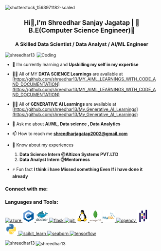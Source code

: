 ![shutterstock_1563971182-scaled](https://github.com/shreedhar13/Fassos_Data_Cleaning_And_Analysis_Using_SQL_Queries/assets/153434680/bc37ade6-a2e7-4efc-9802-de11083b3964)
<h2 align="center">Hi👋,I'm Shreedhar Sanjay Jagatap | 🌟B.E(Computer Science Engineer)💫</h2>
<h3 align="center">A Skilled Data Scientist / Data Analyst / AI/ML Engineer </h3>
<img align="right" alt="Coding" width="400" src="https://miro.medium.com/v2/resize:fit:900/1*YCrp0Z8mAOe2IUV9XmlEDw.gif">

<p align="left"> <img src="https://komarev.com/ghpvc/?username=shreedhar13&label=Profile%20views&color=0e75b6&style=flat" alt="shreedhar13" /> </p>

- 🌱 I’m currently learning and **Upskilling my self in my expertise**

- 👨‍💻 All of MY **DATA SCIENCE Learnings** are available at [https://github.com/shreedhar13/MY_AIML_LEARNINGS_WITH_CODE_AND_DOCUMENTATION](https://github.com/shreedhar13/MY_AIML_LEARNINGS_WITH_CODE_AND_DOCUMENTATION)

- 👨‍💻 All of **GENERATIVE AI Learnings** are available at [https://github.com/shreedhar13/My_Generative_AI_Learnings](https://github.com/shreedhar13/My_Generative_AI_Learnings)

- 💬 Ask me about **AI/ML, Data science , Data Analytics**

- 📫 How to reach me **shreedharjagatap2002@gmail.com**

- 📄 Know about my experiences
     <ol>
          <li><b>Data Science Intern @Altizon Systems PVT.LTD</b></li>
          <li><b>Data Analyst Intern @Mentorness</b></li>
     </ol> 

- ⚡ Fun fact **I think i have Missed something Even If i have done it already**

<h3 align="left">Connect with me:</h3>
<p align="left">
</p>

<h3 align="left">Languages and Tools:</h3>
<p align="left"> <a href="https://azure.microsoft.com/en-in/" target="_blank" rel="noreferrer"> <img src="https://www.vectorlogo.zone/logos/microsoft_azure/microsoft_azure-icon.svg" alt="azure" width="40" height="40"/> </a> <a href="https://www.cprogramming.com/" target="_blank" rel="noreferrer"> <img src="https://raw.githubusercontent.com/devicons/devicon/master/icons/c/c-original.svg" alt="c" width="40" height="40"/> </a> <a href="https://www.docker.com/" target="_blank" rel="noreferrer"> <img src="https://raw.githubusercontent.com/devicons/devicon/master/icons/docker/docker-original-wordmark.svg" alt="docker" width="40" height="40"/> </a> <a href="https://flask.palletsprojects.com/" target="_blank" rel="noreferrer"> <img src="https://www.vectorlogo.zone/logos/pocoo_flask/pocoo_flask-icon.svg" alt="flask" width="40" height="40"/> </a> <a href="https://git-scm.com/" target="_blank" rel="noreferrer"> <img src="https://www.vectorlogo.zone/logos/git-scm/git-scm-icon.svg" alt="git" width="40" height="40"/> </a> <a href="https://www.linux.org/" target="_blank" rel="noreferrer"> <img src="https://raw.githubusercontent.com/devicons/devicon/master/icons/linux/linux-original.svg" alt="linux" width="40" height="40"/> </a> <a href="https://www.mongodb.com/" target="_blank" rel="noreferrer"> <img src="https://raw.githubusercontent.com/devicons/devicon/master/icons/mongodb/mongodb-original-wordmark.svg" alt="mongodb" width="40" height="40"/> </a> <a href="https://www.mysql.com/" target="_blank" rel="noreferrer"> <img src="https://raw.githubusercontent.com/devicons/devicon/master/icons/mysql/mysql-original-wordmark.svg" alt="mysql" width="40" height="40"/> </a> <a href="https://opencv.org/" target="_blank" rel="noreferrer"> <img src="https://www.vectorlogo.zone/logos/opencv/opencv-icon.svg" alt="opencv" width="40" height="40"/> </a> <a href="https://pandas.pydata.org/" target="_blank" rel="noreferrer"> <img src="https://raw.githubusercontent.com/devicons/devicon/2ae2a900d2f041da66e950e4d48052658d850630/icons/pandas/pandas-original.svg" alt="pandas" width="40" height="40"/> </a> <a href="https://www.python.org" target="_blank" rel="noreferrer"> <img src="https://raw.githubusercontent.com/devicons/devicon/master/icons/python/python-original.svg" alt="python" width="40" height="40"/> </a> <a href="https://scikit-learn.org/" target="_blank" rel="noreferrer"> <img src="https://upload.wikimedia.org/wikipedia/commons/0/05/Scikit_learn_logo_small.svg" alt="scikit_learn" width="40" height="40"/> </a> <a href="https://seaborn.pydata.org/" target="_blank" rel="noreferrer"> <img src="https://seaborn.pydata.org/_images/logo-mark-lightbg.svg" alt="seaborn" width="40" height="40"/> </a> <a href="https://www.tensorflow.org" target="_blank" rel="noreferrer"> <img src="https://www.vectorlogo.zone/logos/tensorflow/tensorflow-icon.svg" alt="tensorflow" width="40" height="40"/> </a> </p>

<p><img align="left" src="https://github-readme-stats.vercel.app/api/top-langs?username=shreedhar13&show_icons=true&locale=en&layout=compact" alt="shreedhar13" /></p>

<p>&nbsp;<img align="center" src="https://github-readme-stats.vercel.app/api?username=shreedhar13&show_icons=true&locale=en" alt="shreedhar13" /></p>

